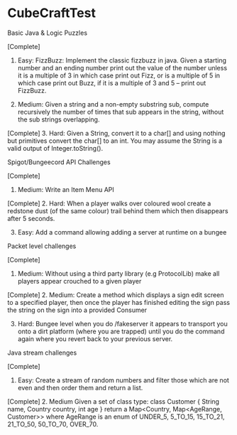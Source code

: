 # CubeCraftTest

Basic Java & Logic Puzzles

[Complete]
1. Easy: FizzBuzz: Implement the classic fizzbuzz in java. Given a starting number and an ending number print out the value of the number unless it is a multiple of 3 in which case print out Fizz, or is a multiple of 5 in which case print out Buzz, if it is a multiple of 3 and 5 – print out FizzBuzz.

2. Medium: Given a string and a non-empty substring sub, compute recursively the number of times that sub appears in the string, without the sub strings overlapping.

[Complete]
3. Hard: Given a String, convert it to a char[] and using nothing but primitives convert the char[] to an int. You may assume the String is a valid output of Integer.toString().

Spigot/Bungeecord API Challenges

[Complete]
1. Medium: Write an Item Menu API

[Complete]
2. Hard: When a player walks over coloured wool create a redstone dust (of the same colour) trail behind them which then disappears after 5 seconds.

3. Easy: Add a command allowing adding a server at runtime on a bungee

Packet level challenges

[Complete]
1. Medium: Without using a third party library (e.g ProtocolLib) make all players appear crouched to a given player

[Complete]
2. Medium: Create a method which displays a sign edit screen to a specified player, then once the player has finished editing the sign pass the string on the sign into a provided Consumer

3. Hard: Bungee level when you do /fakeserver it appears to transport you onto a dirt platform (where you are trapped) until you do the command again where you revert back to your previous server.

Java stream challenges

[Complete]
1. Easy: Create a stream of random numbers and filter those which are not even and then order them and return a list.

[Complete]
2. Medium Given a set of class type: class Customer { String name, Country country, int age } return a Map<Country, Map<AgeRange, Customer>> where AgeRange is an enum of UNDER_5, 5_TO_15, 15_TO_21, 21_TO_50, 50_TO_70, OVER_70.